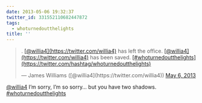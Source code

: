 ```yaml
---
date: 2013-05-06 19:32:37
twitter_id: 331552110682447872
tags:
  - whoturnedoutthelights
title: ''
---
```


<blockquote class="twitter-tweet"><p lang="en" dir="ltr">. <a href="https://twitter.com/willia4?ref_src=twsrc%5Etfw">[@willia4](https://twitter.com/willia4)</a> has left the office. <a href="https://twitter.com/willia4?ref_src=twsrc%5Etfw">[@willia4](https://twitter.com/willia4)</a> has been saved. <a href="https://twitter.com/hashtag/whoturnedoutthelights?src=hash&amp;ref_src=twsrc%5Etfw">[#whoturnedoutthelights](https://twitter.com/hashtag/whoturnedoutthelights)</a></p>&mdash; James Williams ([@willia4](https://twitter.com/willia4)) <a href="https://twitter.com/willia4/status/331517333426282496?ref_src=twsrc%5Etfw">May 6, 2013</a></blockquote>
<script async src="https://platform.twitter.com/widgets.js" charset="utf-8"></script>

[@willia4](https://twitter.com/willia4) I’m sorry, I’m so sorry… but you have two shadows. [#whoturnedoutthelights](https://twitter.com/hashtag/whoturnedoutthelights)
